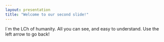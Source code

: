 ```yaml
---
layout: presentation
title: "Welcome to our second slide!"
---
```


I´m the LCh of humanity. All you can see, and easy to understand.
Use the left arrow to go back!
